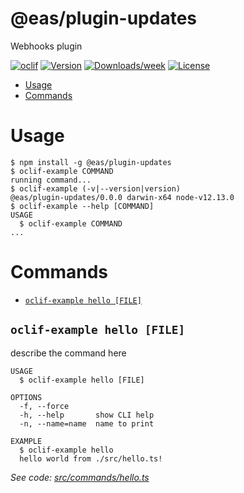 # @eas/plugin-updates

Webhooks plugin

[![oclif](https://img.shields.io/badge/cli-oclif-brightgreen.svg)](https://oclif.io)
[![Version](https://img.shields.io/npm/v/@eas/plugin-updates.svg)](https://npmjs.org/package/@eas/plugin-updates)
[![Downloads/week](https://img.shields.io/npm/dw/@eas/plugin-updates.svg)](https://npmjs.org/package/@eas/plugin-updates)
[![License](https://img.shields.io/npm/l/@eas/plugin-updates.svg)](https://github.com/expo/eas-cli/blob/master/package.json)

<!-- toc -->

- [Usage](#usage)
- [Commands](#commands)
<!-- tocstop -->

# Usage

<!-- usage -->

```sh-session
$ npm install -g @eas/plugin-updates
$ oclif-example COMMAND
running command...
$ oclif-example (-v|--version|version)
@eas/plugin-updates/0.0.0 darwin-x64 node-v12.13.0
$ oclif-example --help [COMMAND]
USAGE
  $ oclif-example COMMAND
...
```

<!-- usagestop -->

# Commands

<!-- commands -->

- [`oclif-example hello [FILE]`](#oclif-example-hello-file)

## `oclif-example hello [FILE]`

describe the command here

```
USAGE
  $ oclif-example hello [FILE]

OPTIONS
  -f, --force
  -h, --help       show CLI help
  -n, --name=name  name to print

EXAMPLE
  $ oclif-example hello
  hello world from ./src/hello.ts!
```

_See code: [src/commands/hello.ts](https://github.com/expo/eas-cli/blob/v0.0.0/src/commands/hello.ts)_

<!-- commandsstop -->
